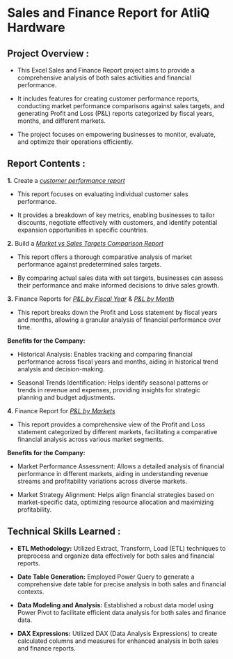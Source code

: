 # Sales and Finance Report for AtliQ Hardware
## Project Overview :

* This Excel Sales and Finance Report project aims to provide a comprehensive analysis of both sales activities and financial performance.

* It includes features for creating customer performance reports, conducting market performance comparisons against sales targets, and generating Profit and Loss (P&L) reports categorized by fiscal years, months, and different markets.

* The project focuses on empowering businesses to monitor, evaluate, and optimize their operations efficiently.

## Report Contents :

**1.** Create a _[customer performance report](https://github.com/Vishranti-sakhvala/Sales_Analytics_in_Excel/blob/main/Customer%20Performance%20Report.pdf)_

  * This report focuses on evaluating individual customer sales performance.

  *  It provides a breakdown of key metrics, enabling businesses to tailor discounts, negotiate effectively with customers, and identify potential expansion opportunities in specific countries.

  **2.**  Build a _[Market vs Sales Targets Comparison Report](https://github.com/Vishranti-sakhvala/Sales_Analytics_in_Excel/blob/main/Market%20Performance%20vs%20Target.pdf)_

  * This report offers a thorough comparative analysis of market performance against predetermined sales targets.

  * By comparing actual sales data with set targets, businesses can assess their performance and make informed decisions to drive sales growth.

 **3.** Finance Reports for _[P&L by Fiscal Year](https://github.com/Vishranti-sakhvala/Sales_Analytics_in_Excel/blob/main/P%20%26%20L%20by%20Fiscal%20year.pdf)_ & _[P&L by Month](https://github.com/Vishranti-sakhvala/Sales_Analytics_in_Excel/blob/main/P%20%26%20L%20by%20Months.pdf)_

  * This report breaks down the Profit and Loss statement by fiscal years and months, allowing a granular analysis of financial performance over time.

 **Benefits for the Company:** 

  * Historical Analysis: Enables tracking and comparing financial performance across fiscal years and months, aiding in historical trend analysis and decision-making.

  * Seasonal Trends Identification: Helps identify seasonal patterns or trends in revenue and expenses, providing insights for strategic planning and budget adjustments.
 
**4.** Finance Report for _[P&L by Markets](https://github.com/Vishranti-sakhvala/Sales_Analytics_in_Excel/blob/main/P%20%26%20L%20For%20Markets.pdf)_

 * This report provides a comprehensive view of the Profit and Loss statement categorized by different markets, facilitating a comparative financial analysis across various market segments.

**Benefits for the Company:** 

 * Market Performance Assessment: Allows a detailed analysis of financial performance in different markets, aiding in understanding revenue streams and profitability variations across diverse markets.

 * Market Strategy Alignment: Helps align financial strategies based on market-specific data, optimizing resource allocation and maximizing profitability.

## Technical Skills Learned :


* **ETL Methodology:** Utilized Extract, Transform, Load (ETL) techniques to preprocess and organize data effectively for both sales and financial reports.

* **Date Table Generation:** Employed Power Query to generate a comprehensive date table for precise analysis in both sales and financial contexts.

* **Data Modeling and Analysis:** Established a robust data model using Power Pivot to facilitate efficient data analysis for both sales and finance data.

* **DAX Expressions:** Utilized DAX (Data Analysis Expressions) to create calculated columns and measures for enhanced analysis in both sales and finance reports.
